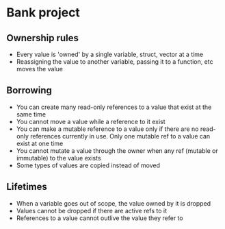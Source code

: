 # Bank project

## Ownership rules

- Every value is 'owned' by a single variable, struct, vector at a time
- Reassigning the value to another variable, passing it to a function,
  etc moves the value

## Borrowing

- You can create many read-only references to a value that exist at the same time
- You cannot move a value while a reference to it exist
- You can make a mutable reference to a value only if there are no
  read-only references currently in use.
  Only one mutable ref to a value can exist at one time
- You cannot mutate a value through the owner when any ref (mutable or immutable)
  to the value exists
- Some types of values are copied instead of moved

## Lifetimes

- When a variable goes out of scope, the value owned by it is dropped
- Values cannot be dropped if there are active refs to it
- References to a value cannot outlive the value they refer to
